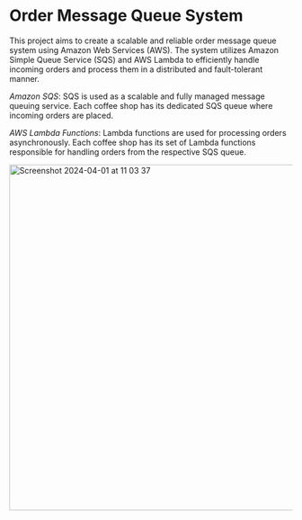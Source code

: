 # Order Message Queue System

This project aims to create a scalable and reliable order message queue system using Amazon Web Services (AWS). The system utilizes Amazon Simple Queue Service (SQS) and AWS Lambda to efficiently handle incoming orders and process them in a distributed and fault-tolerant manner.

_Amazon SQS_: SQS is used as a scalable and fully managed message queuing service. Each coffee shop has its dedicated SQS queue where incoming orders are placed.

_AWS Lambda Functions_: Lambda functions are used for processing orders asynchronously. Each coffee shop has its set of Lambda functions responsible for handling orders from the respective SQS queue.

<img width="615" alt="Screenshot 2024-04-01 at 11 03 37" src="https://github.com/mohsn13/Order-Message-Queue-System/assets/157317409/972b3068-4bf9-44a0-beaa-20c45ba2165f">
